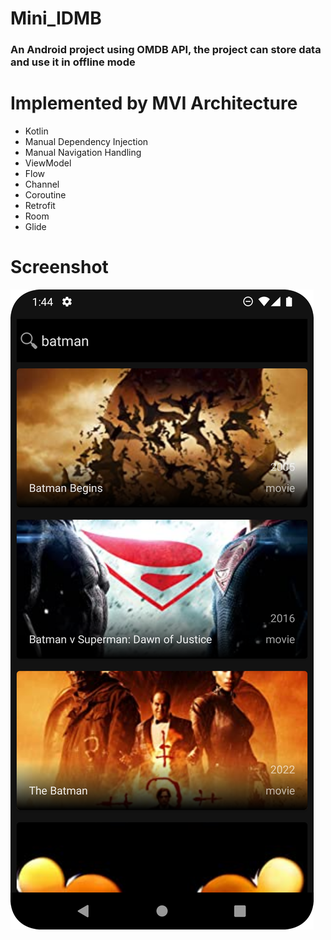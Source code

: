 # Mini_IDMB

### An Android project using OMDB API, the project can store data and use it in offline mode

# Implemented by MVI Architecture
- Kotlin
- Manual Dependency Injection
- Manual Navigation Handling
- ViewModel
- Flow
- Channel
- Coroutine
- Retrofit
- Room
- Glide

# Screenshot
![alter text](https://github.com/amirhossein320/Mini_IDMB/blob/main/screenshot/Screenshot_20220727_134450.png)
